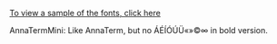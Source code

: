 [To view a sample of the fonts, click here](https://samboy.github.io/CaulixtlaFonts/MiscFonts/AnnaFonts/AnnaTermMini/sample.html)

AnnaTermMini: Like AnnaTerm, but no ÁÉÍÓÚÜ«»©∞ in bold version. 
